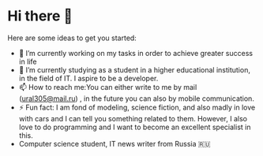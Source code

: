 # Hi there 👋
Here are some ideas to get you started:
- 🔭 I’m currently working on my tasks in order to achieve greater success in life
- 🌱 I’m currently studying as a student in a higher educational institution, in the field of IT. I aspire to be a developer.
- 📫 How to reach me:You can either write to me by mail (ural305@mail.ru) , in the future you can also by mobile communication.
- ⚡ Fun fact: I am fond of modeling, science fiction, and also madly in love with cars and I can tell you something related to them. However, I also love to do programming and I want to become an excellent specialist in this.
- Computer science student, IT news writer from Russia 🇷🇺
